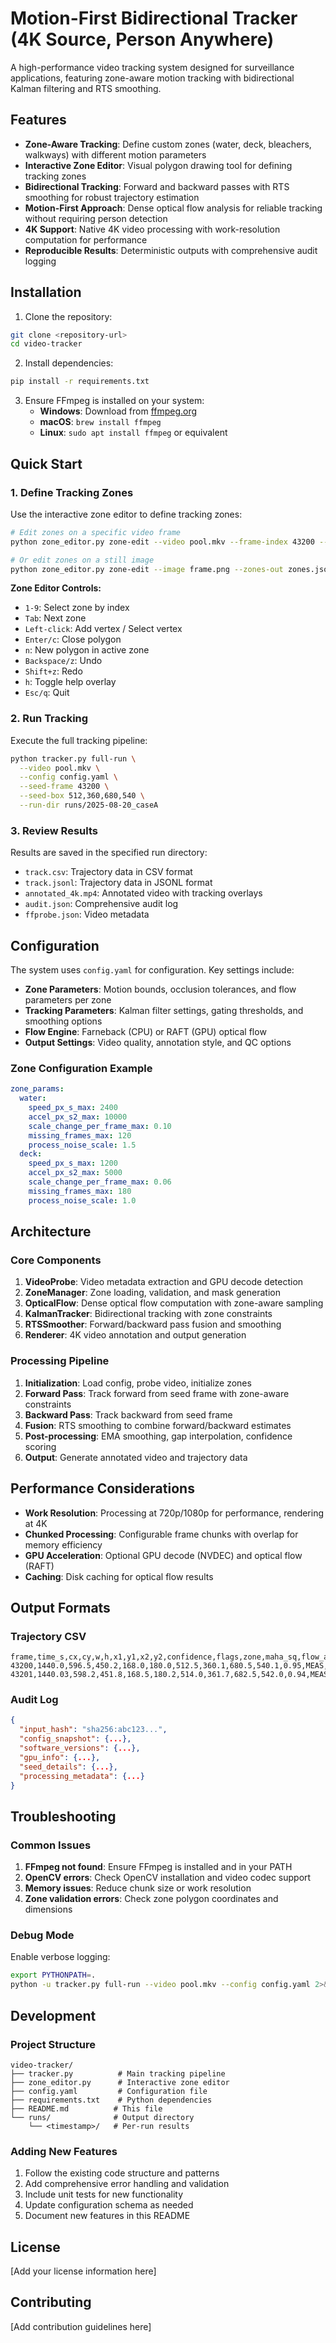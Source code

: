 # Motion-First Bidirectional Tracker (4K Source, Person Anywhere)

A high-performance video tracking system designed for surveillance applications, featuring zone-aware motion tracking with bidirectional Kalman filtering and RTS smoothing.

## Features

- **Zone-Aware Tracking**: Define custom zones (water, deck, bleachers, walkways) with different motion parameters
- **Interactive Zone Editor**: Visual polygon drawing tool for defining tracking zones
- **Bidirectional Tracking**: Forward and backward passes with RTS smoothing for robust trajectory estimation
- **Motion-First Approach**: Dense optical flow analysis for reliable tracking without requiring person detection
- **4K Support**: Native 4K video processing with work-resolution computation for performance
- **Reproducible Results**: Deterministic outputs with comprehensive audit logging

## Installation

1. Clone the repository:
```bash
git clone <repository-url>
cd video-tracker
```

2. Install dependencies:
```bash
pip install -r requirements.txt
```

3. Ensure FFmpeg is installed on your system:
   - **Windows**: Download from [ffmpeg.org](https://ffmpeg.org/download.html)
   - **macOS**: `brew install ffmpeg`
   - **Linux**: `sudo apt install ffmpeg` or equivalent

## Quick Start

### 1. Define Tracking Zones

Use the interactive zone editor to define tracking zones:

```bash
# Edit zones on a specific video frame
python zone_editor.py zone-edit --video pool.mkv --frame-index 43200 --zones-out zones.json

# Or edit zones on a still image
python zone_editor.py zone-edit --image frame.png --zones-out zones.json
```

**Zone Editor Controls:**
- `1-9`: Select zone by index
- `Tab`: Next zone
- `Left-click`: Add vertex / Select vertex
- `Enter/c`: Close polygon
- `n`: New polygon in active zone
- `Backspace/z`: Undo
- `Shift+z`: Redo
- `h`: Toggle help overlay
- `Esc/q`: Quit

### 2. Run Tracking

Execute the full tracking pipeline:

```bash
python tracker.py full-run \
  --video pool.mkv \
  --config config.yaml \
  --seed-frame 43200 \
  --seed-box 512,360,680,540 \
  --run-dir runs/2025-08-20_caseA
```

### 3. Review Results

Results are saved in the specified run directory:
- `track.csv`: Trajectory data in CSV format
- `track.jsonl`: Trajectory data in JSONL format
- `annotated_4k.mp4`: Annotated video with tracking overlays
- `audit.json`: Comprehensive audit log
- `ffprobe.json`: Video metadata

## Configuration

The system uses `config.yaml` for configuration. Key settings include:

- **Zone Parameters**: Motion bounds, occlusion tolerances, and flow parameters per zone
- **Tracking Parameters**: Kalman filter settings, gating thresholds, and smoothing options
- **Flow Engine**: Farneback (CPU) or RAFT (GPU) optical flow
- **Output Settings**: Video quality, annotation style, and QC options

### Zone Configuration Example

```yaml
zone_params:
  water:
    speed_px_s_max: 2400
    accel_px_s2_max: 10000
    scale_change_per_frame_max: 0.10
    missing_frames_max: 120
    process_noise_scale: 1.5
  deck:
    speed_px_s_max: 1200
    accel_px_s2_max: 5000
    scale_change_per_frame_max: 0.06
    missing_frames_max: 180
    process_noise_scale: 1.0
```

## Architecture

### Core Components

1. **VideoProbe**: Video metadata extraction and GPU decode detection
2. **ZoneManager**: Zone loading, validation, and mask generation
3. **OpticalFlow**: Dense optical flow computation with zone-aware sampling
4. **KalmanTracker**: Bidirectional tracking with zone constraints
5. **RTSSmoother**: Forward/backward pass fusion and smoothing
6. **Renderer**: 4K video annotation and output generation

### Processing Pipeline

1. **Initialization**: Load config, probe video, initialize zones
2. **Forward Pass**: Track forward from seed frame with zone-aware constraints
3. **Backward Pass**: Track backward from seed frame
4. **Fusion**: RTS smoothing to combine forward/backward estimates
5. **Post-processing**: EMA smoothing, gap interpolation, confidence scoring
6. **Output**: Generate annotated video and trajectory data

## Performance Considerations

- **Work Resolution**: Processing at 720p/1080p for performance, rendering at 4K
- **Chunked Processing**: Configurable frame chunks with overlap for memory efficiency
- **GPU Acceleration**: Optional GPU decode (NVDEC) and optical flow (RAFT)
- **Caching**: Disk caching for optical flow results

## Output Formats

### Trajectory CSV

```csv
frame,time_s,cx,cy,w,h,x1,y1,x2,y2,confidence,flags,zone,maha_sq,flow_agree,iou_meas_pred
43200,1440.0,596.5,450.2,168.0,180.0,512.5,360.1,680.5,540.1,0.95,MEAS,water,2.1,0.85,0.92
43201,1440.03,598.2,451.8,168.5,180.2,514.0,361.7,682.5,542.0,0.94,MEAS,water,2.3,0.83,0.91
```

### Audit Log

```json
{
  "input_hash": "sha256:abc123...",
  "config_snapshot": {...},
  "software_versions": {...},
  "gpu_info": {...},
  "seed_details": {...},
  "processing_metadata": {...}
}
```

## Troubleshooting

### Common Issues

1. **FFmpeg not found**: Ensure FFmpeg is installed and in your PATH
2. **OpenCV errors**: Check OpenCV installation and video codec support
3. **Memory issues**: Reduce chunk size or work resolution
4. **Zone validation errors**: Check zone polygon coordinates and dimensions

### Debug Mode

Enable verbose logging:

```bash
export PYTHONPATH=.
python -u tracker.py full-run --video pool.mkv --config config.yaml 2>&1 | tee run.log
```

## Development

### Project Structure

```
video-tracker/
├── tracker.py          # Main tracking pipeline
├── zone_editor.py      # Interactive zone editor
├── config.yaml         # Configuration file
├── requirements.txt    # Python dependencies
├── README.md          # This file
└── runs/              # Output directory
    └── <timestamp>/   # Per-run results
```

### Adding New Features

1. Follow the existing code structure and patterns
2. Add comprehensive error handling and validation
3. Include unit tests for new functionality
4. Update configuration schema as needed
5. Document new features in this README

## License

[Add your license information here]

## Contributing

[Add contribution guidelines here]
